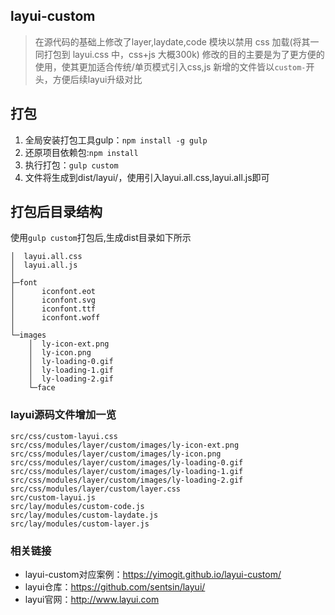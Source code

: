 ## layui-custom
> 在源代码的基础上修改了layer,laydate,code 模块以禁用 css 加载(将其一同打包到 layui.css 中，css+js 大概300k)
> 修改的目的主要是为了更方便的使用，使其更加适合传统/单页模式引入css,js
> 新增的文件皆以`custom-`开头，方便后续layui升级对比

## 打包 
1. 全局安装打包工具gulp：`npm install -g gulp`  
2. 还原项目依赖包:`npm install`  
3. 执行打包：`gulp custom`  
4. 文件将生成到dist/layui/，使用引入layui.all.css,layui.all.js即可  

## 打包后目录结构
使用`gulp custom`打包后,生成dist目录如下所示
```
│  layui.all.css
│  layui.all.js
│
├─font
│      iconfont.eot
│      iconfont.svg
│      iconfont.ttf
│      iconfont.woff
│
└─images
    │  ly-icon-ext.png
    │  ly-icon.png
    │  ly-loading-0.gif
    │  ly-loading-1.gif
    │  ly-loading-2.gif
    └─face
```

### layui源码文件增加一览
```
src/css/custom-layui.css
src/css/modules/layer/custom/images/ly-icon-ext.png
src/css/modules/layer/custom/images/ly-icon.png
src/css/modules/layer/custom/images/ly-loading-0.gif
src/css/modules/layer/custom/images/ly-loading-1.gif
src/css/modules/layer/custom/images/ly-loading-2.gif
src/css/modules/layer/custom/layer.css
src/custom-layui.js
src/lay/modules/custom-code.js
src/lay/modules/custom-laydate.js
src/lay/modules/custom-layer.js

```

### 相关链接
- layui-custom对应案例：https://yimogit.github.io/layui-custom/
- layui仓库：https://github.com/sentsin/layui/
- layui官网：http://www.layui.com